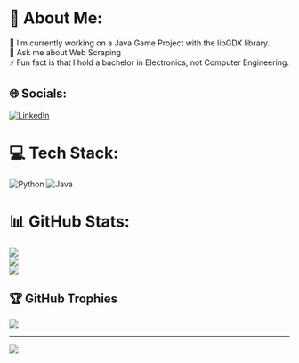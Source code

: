 # 💫 About Me:
🔭 I’m currently working on a Java Game Project with the libGDX library.<br>💬 Ask me about Web Scraping<br>⚡ Fun fact is that I hold a bachelor in Electronics, not Computer Engineering.


## 🌐 Socials:
[![LinkedIn](https://img.shields.io/badge/LinkedIn-%230077B5.svg?logo=linkedin&logoColor=white)](https://linkedin.com/in/talhatasova) 

# 💻 Tech Stack:
![Python](https://img.shields.io/badge/python-3670A0?style=plastic&logo=python&logoColor=ffdd54) ![Java](https://img.shields.io/badge/java-%23ED8B00.svg?style=plastic&logo=openjdk&logoColor=white)
# 📊 GitHub Stats:
![](https://github-readme-stats.vercel.app/api?username=talhatasova&theme=transparent&hide_border=false&include_all_commits=true&count_private=true)<br/>
![](https://github-readme-streak-stats.herokuapp.com/?user=talhatasova&theme=transparent&hide_border=false)<br/>
![](https://github-readme-stats.vercel.app/api/top-langs/?username=talhatasova&theme=transparent&hide_border=false&include_all_commits=true&count_private=true&layout=compact)

## 🏆 GitHub Trophies
![](https://github-profile-trophy.vercel.app/?username=talhatasova&theme=radical&no-frame=false&no-bg=true&margin-w=4)

---
[![](https://visitcount.itsvg.in/api?id=talhatasova&icon=0&color=0)](https://visitcount.itsvg.in)

<!-- Proudly created with GPRM ( https://gprm.itsvg.in ) -->

